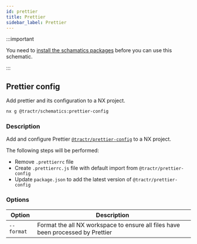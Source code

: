 ```yaml
---
id: prettier
title: Prettier
sidebar_label: Prettier
---
```


:::important

You need to [install the schamatics packages](./how-to) before you can use this schematic.

:::

## Prettier config

Add prettier and its configuration to a NX project.

```bash
nx g @tractr/schematics:prettier-config
```

### Description

Add and configure Prettier [`@tractr/prettier-config`](https://github.com/tractr/stack/tree/main/libs/config/prettier) to a NX project.

The following steps will be performed:

- Remove `.prettierrc` file
- Create `.prettierrc.js` file with default import from `@tractr/prettier-config`
- Update `package.json` to add the latest version of `@tractr/prettier-config`

### Options

| Option     | Description                                                                                                     |
| ---------- | --------------------------------------------------------------------------------------------------------------- |
| `--format` | Format the all NX workspace to ensure all files have been processed by Prettier                                 |

